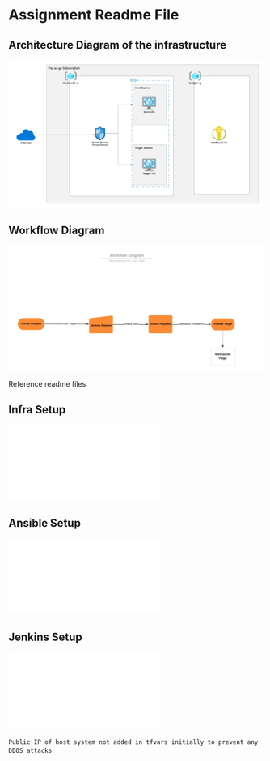# Assignment Readme File

## Architecture Diagram of the infrastructure

![](./architecture.png)

## Workflow Diagram

![](./Flowchart.png)

Reference readme files
## Infra Setup

![Infra Setup](./Infra/infra%20setup.md)
## Ansible Setup

![Ansible Setup](./Config/ansible%20installation.md)
## Jenkins Setup

![Jenkins Setup](./CI-CD/jenkins%20installtion.md)



```Public IP of host system not added in tfvars initially to prevent any DDOS attacks```

